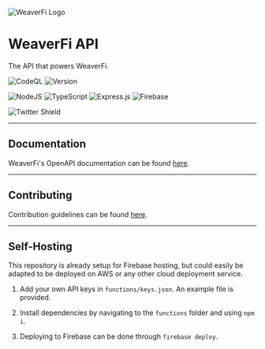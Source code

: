 ![WeaverFi Logo][logo]
# WeaverFi API

The API that powers WeaverFi.

![CodeQL](https://github.com/CookieTrack-io/weaverfi-api/actions/workflows/codeql-analysis.yml/badge.svg)
![Version](https://img.shields.io/github/package-json/v/CookieTrack-io/weaverfi-api)

![NodeJS](https://img.shields.io/badge/node.js-6DA55F?style=for-the-badge&logo=node.js&logoColor=white)
![TypeScript](https://img.shields.io/badge/typescript-%23007ACC.svg?style=for-the-badge&logo=typescript&logoColor=white)
![Express.js](https://img.shields.io/badge/express.js-%23404d59.svg?style=for-the-badge&logo=express&logoColor=%2361DAFB)
![Firebase](https://img.shields.io/badge/firebase-%23039BE5.svg?style=for-the-badge&logo=firebase)

![Twitter Shield](https://img.shields.io/twitter/follow/cookietrack_io?style=social)

---

## Documentation

WeaverFi's OpenAPI documentation can be found [here](https://api.weaver.fi/docs).

---

## Contributing

Contribution guidelines can be found [here](CONTRIBUTING.md).

---

## Self-Hosting

This repository is already setup for Firebase hosting, but could easily be adapted to be deployed on AWS or any other cloud deployment service.

1. Add your own API keys in `functions/keys.json`. An example file is provided.

2. Install dependencies by navigating to the `functions` folder and using `npm i`.

3. Deploying to Firebase can be done through `firebase deploy`.

[logo]: /functions/static/favicon.ico "WeaverFi"
